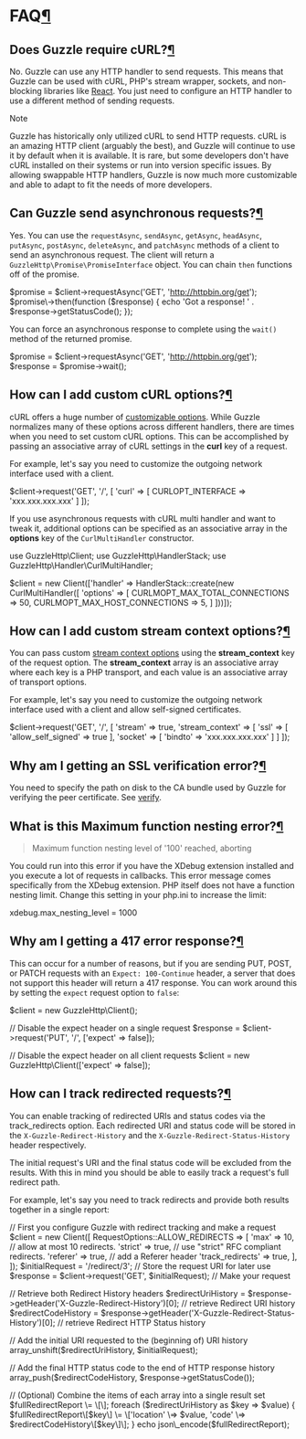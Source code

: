 FAQ[¶](#faq "Permalink to this headline")
=========================================

Does Guzzle require cURL?[¶](#does-guzzle-require-curl "Permalink to this headline")
------------------------------------------------------------------------------------

No. Guzzle can use any HTTP handler to send requests. This means that Guzzle can be used with cURL, PHP's stream wrapper, sockets, and non-blocking libraries like [React](https://reactphp.org/). You just need to configure an HTTP handler to use a different method of sending requests.

Note

Guzzle has historically only utilized cURL to send HTTP requests. cURL is an amazing HTTP client (arguably the best), and Guzzle will continue to use it by default when it is available. It is rare, but some developers don't have cURL installed on their systems or run into version specific issues. By allowing swappable HTTP handlers, Guzzle is now much more customizable and able to adapt to fit the needs of more developers.

Can Guzzle send asynchronous requests?[¶](#can-guzzle-send-asynchronous-requests "Permalink to this headline")
--------------------------------------------------------------------------------------------------------------

Yes. You can use the `requestAsync`, `sendAsync`, `getAsync`, `headAsync`, `putAsync`, `postAsync`, `deleteAsync`, and `patchAsync` methods of a client to send an asynchronous request. The client will return a `GuzzleHttp\Promise\PromiseInterface` object. You can chain `then` functions off of the promise.

$promise \= $client\->requestAsync('GET', 'http://httpbin.org/get');
$promise\->then(function ($response) {
    echo 'Got a response! ' . $response\->getStatusCode();
});

You can force an asynchronous response to complete using the `wait()` method of the returned promise.

$promise \= $client\->requestAsync('GET', 'http://httpbin.org/get');
$response \= $promise\->wait();

How can I add custom cURL options?[¶](#how-can-i-add-custom-curl-options "Permalink to this headline")
------------------------------------------------------------------------------------------------------

cURL offers a huge number of [customizable options](https://www.php.net/curl_setopt). While Guzzle normalizes many of these options across different handlers, there are times when you need to set custom cURL options. This can be accomplished by passing an associative array of cURL settings in the **curl** key of a request.

For example, let's say you need to customize the outgoing network interface used with a client.

$client\->request('GET', '/', \[
    'curl' \=> \[
        CURLOPT\_INTERFACE \=> 'xxx.xxx.xxx.xxx'
    \]
\]);

If you use asynchronous requests with cURL multi handler and want to tweak it, additional options can be specified as an associative array in the **options** key of the `CurlMultiHandler` constructor.

use GuzzleHttp\\Client;
use GuzzleHttp\\HandlerStack;
use GuzzleHttp\\Handler\\CurlMultiHandler;

$client \= new Client(\['handler' \=> HandlerStack::create(new CurlMultiHandler(\[
    'options' \=> \[
        CURLMOPT\_MAX\_TOTAL\_CONNECTIONS \=> 50,
        CURLMOPT\_MAX\_HOST\_CONNECTIONS \=> 5,
    \]
\]))\]);

How can I add custom stream context options?[¶](#how-can-i-add-custom-stream-context-options "Permalink to this headline")
--------------------------------------------------------------------------------------------------------------------------

You can pass custom [stream context options](https://www.php.net/manual/en/context.php) using the **stream\_context** key of the request option. The **stream\_context** array is an associative array where each key is a PHP transport, and each value is an associative array of transport options.

For example, let's say you need to customize the outgoing network interface used with a client and allow self-signed certificates.

$client\->request('GET', '/', \[
    'stream' \=> true,
    'stream\_context' \=> \[
        'ssl' \=> \[
            'allow\_self\_signed' \=> true
        \],
        'socket' \=> \[
            'bindto' \=> 'xxx.xxx.xxx.xxx'
        \]
    \]
\]);

Why am I getting an SSL verification error?[¶](#why-am-i-getting-an-ssl-verification-error "Permalink to this headline")
------------------------------------------------------------------------------------------------------------------------

You need to specify the path on disk to the CA bundle used by Guzzle for verifying the peer certificate. See [verify](request-options.html#verify-option).

What is this Maximum function nesting error?[¶](#what-is-this-maximum-function-nesting-error "Permalink to this headline")
--------------------------------------------------------------------------------------------------------------------------

> Maximum function nesting level of '100' reached, aborting

You could run into this error if you have the XDebug extension installed and you execute a lot of requests in callbacks. This error message comes specifically from the XDebug extension. PHP itself does not have a function nesting limit. Change this setting in your php.ini to increase the limit:

xdebug.max\_nesting\_level \= 1000

Why am I getting a 417 error response?[¶](#why-am-i-getting-a-417-error-response "Permalink to this headline")
--------------------------------------------------------------------------------------------------------------

This can occur for a number of reasons, but if you are sending PUT, POST, or PATCH requests with an `Expect: 100-Continue` header, a server that does not support this header will return a 417 response. You can work around this by setting the `expect` request option to `false`:

$client \= new GuzzleHttp\\Client();

// Disable the expect header on a single request
$response \= $client\->request('PUT', '/', \['expect' \=> false\]);

// Disable the expect header on all client requests
$client \= new GuzzleHttp\\Client(\['expect' \=> false\]);

How can I track redirected requests?[¶](#how-can-i-track-redirected-requests "Permalink to this headline")
----------------------------------------------------------------------------------------------------------

You can enable tracking of redirected URIs and status codes via the track\_redirects option. Each redirected URI and status code will be stored in the `X-Guzzle-Redirect-History` and the `X-Guzzle-Redirect-Status-History` header respectively.

The initial request's URI and the final status code will be excluded from the results. With this in mind you should be able to easily track a request's full redirect path.

For example, let's say you need to track redirects and provide both results together in a single report:

// First you configure Guzzle with redirect tracking and make a request
$client \= new Client(\[
    RequestOptions::ALLOW\_REDIRECTS \=> \[
        'max'             \=> 10,        // allow at most 10 redirects.
        'strict'          \=> true,      // use "strict" RFC compliant redirects.
        'referer'         \=> true,      // add a Referer header
        'track\_redirects' \=> true,
    \],
\]);
$initialRequest \= '/redirect/3'; // Store the request URI for later use
$response \= $client\->request('GET', $initialRequest); // Make your request

// Retrieve both Redirect History headers
$redirectUriHistory \= $response\->getHeader('X-Guzzle-Redirect-History')\[0\]; // retrieve Redirect URI history
$redirectCodeHistory \= $response\->getHeader('X-Guzzle-Redirect-Status-History')\[0\]; // retrieve Redirect HTTP Status history

// Add the initial URI requested to the (beginning of) URI history
array\_unshift($redirectUriHistory, $initialRequest);

// Add the final HTTP status code to the end of HTTP response history
array\_push($redirectCodeHistory, $response\->getStatusCode());

// (Optional) Combine the items of each array into a single result set
$fullRedirectReport \= \[\];
foreach ($redirectUriHistory as $key \=> $value) {
    $fullRedirectReport\[$key\] \= \['location' \=> $value, 'code' \=> $redirectCodeHistory\[$key\]\];
}
echo json\_encode($fullRedirectReport);